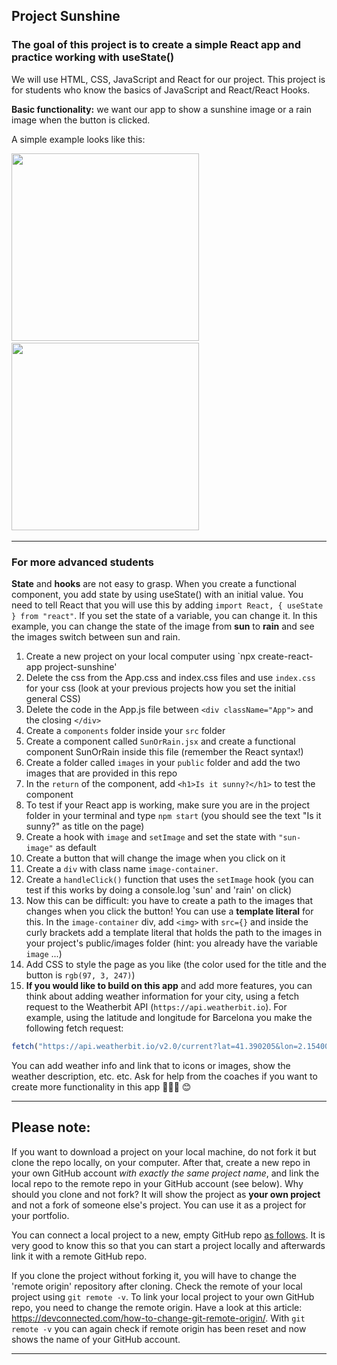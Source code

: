 ## Project Sunshine

### The goal of this project is to create a simple React app and practice working with useState()

We will use HTML, CSS, JavaScript and React for our project. This project is for students who know the basics of JavaScript and React/React Hooks.

**Basic functionality:** we want our app to show a sunshine image or a rain image when the button is clicked.

A simple example looks like this:  

<img src="sun_example.png" width="300" />  <img src="rain_example.png" width="300" /> 

---

### For more advanced students

**State** and **hooks** are not easy to grasp. When you create a functional component, you add state by using useState() with an initial value. You need to tell React that you will use this by adding `import React, { useState } from "react"`. If you set the state of a variable, you can change it. In this example, you can change the state of the image from **sun** to **rain** and see the images switch between sun and rain.

1. Create a new project on your local computer using `npx create-react-app project-sunshine'
1. Delete the css from the App.css and index.css files and use `index.css` for your css (look at your previous projects how you set the initial general CSS)
1. Delete the code in the App.js file between `<div className="App">` and the closing `</div>`
1. Create a `components` folder inside your `src` folder
1. Create a component called `SunOrRain.jsx` and create a functional component SunOrRain inside this file (remember the React syntax!)
1. Create a folder called `images` in your `public` folder and add the two images that are provided in this repo
1. In the `return` of the component, add `<h1>Is it sunny?</h1>` to test the component
1. To test if your React app is working, make sure you are in the project folder in your terminal and type `npm start` (you should see the text "Is it sunny?" as title on the page)
1. Create a hook with `image` and `setImage` and set the state with `"sun-image"` as default
1. Create a button that will change the image when you click on it
1. Create a `div` with class name `image-container`.
1. Create a `handleClick()` function that uses the `setImage` hook (you can test if this works by doing a console.log 'sun' and 'rain' on click)
1. Now this can be difficult: you have to create a path to the images that changes when you click the button! You can use a **template literal** for this. In the `image-container` div, add `<img>` with `src={}` and inside the curly brackets add a template literal that holds the path to the images in your project's public/images folder (hint: you already have the variable `image` ...)
1. Add CSS to style the page as you like (the color used for the title and the button is `rgb(97, 3, 247)`)
1. **If you would like to build on this app** and add more features, you can think about adding weather information for your city, using a fetch request to the Weatherbit API (`https://api.weatherbit.io`). For example, using the latitude and longitude for Barcelona you make the following fetch request:  
```js
fetch("https://api.weatherbit.io/v2.0/current?lat=41.390205&lon=2.154007&key=2ac7e0a6ea244c14ae97c936f6d045c1")
```
You can add weather info and link that to icons or images, show the weather description, etc. etc. Ask for help from the coaches if you want to create more functionality in this app 👩🏾‍💻 😊

---

## Please note:
If you want to download a project on your local machine, do not fork it but clone the repo locally, on your computer. After that, create a new repo in your own GitHub account *with exactly the same project name*, and link the local repo to the remote repo in your GitHub account (see below). Why should you clone and not fork? It will show the project as **your own project** and not a fork of someone else's project. You can use it as a project for your portfolio.

You can connect a local project to a new, empty GitHub repo [as follows](https://docs.github.com/en/github/importing-your-projects-to-github/adding-an-existing-project-to-github-using-the-command-line). It is very good to know this so that you can start a project locally and afterwards link it with a remote GitHub repo.

If you clone the project without forking it, you will have to change the 'remote origin' repository after cloning. Check the remote of your local project using `git remote -v`. 
To link your local project to your own GitHub repo, you need to change the remote origin. Have a look at this article: https://devconnected.com/how-to-change-git-remote-origin/. With `git remote -v` you can again check if remote origin has been reset and now shows the name of your GitHub account.

---
